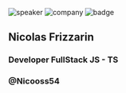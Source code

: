<!-- .slide: class="speaker-slide blue" -->
![speaker](./assets/images/speaker/nicolas-frizzarin/nicoF.png)
![company](./assets/images/speaker/logo_sfeir_bleu_orange.png)
![badge](./assets/images/speaker/nicolas-frizzarin/badgeMongo.png)
<h2>Nicolas <span>Frizzarin</span></h2>

### Developer FullStack JS - TS
<!-- .element: class="icon-rule icon-first" -->

### @Nicooss54
<!-- .element: class="icon-twitter icon-second" -->
